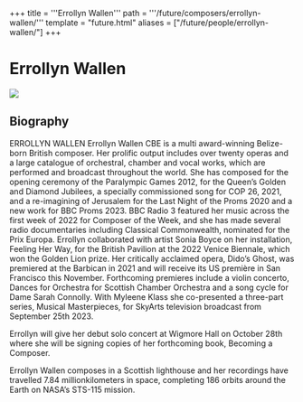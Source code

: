 +++
title = '''Errollyn Wallen'''
path = '''/future/composers/errollyn-wallen/'''
template = "future.html"
aliases = ["/future/people/errollyn-wallen/"]
+++

<h1>Errollyn Wallen</h1>

<img class="speaker-photo" src="https://custom.cvent.com/C3A4539B19F74ABCB6FCE437F6BC0A74/files/event/910aaf2914d44586a56fbd0b3b2c31c0/0adddd69d7d142468616c8c945a3b3c7.jpg">
<h2>Biography</h2>
<p>ERROLLYN WALLEN Errollyn Wallen CBE is a multi award-winning Belize-born British composer. Her prolific output includes over twenty operas and a large catalogue of orchestral, chamber and vocal works, which are performed and broadcast throughout the world. She has composed for the opening ceremony of the Paralympic Games 2012, for the Queen’s Golden and Diamond Jubilees, a specially commissioned song for COP 26, 2021, and a re-imagining of Jerusalem for the Last Night of the Proms 2020 and a new work for BBC Proms 2023. BBC Radio 3 featured her music across the first week of 2022 for Composer of the Week, and she has made several radio documentaries including Classical Commonwealth, nominated for the Prix Europa. Errollyn collaborated with artist Sonia Boyce on her installation, Feeling Her Way, for the British Pavilion at the 2022 Venice Biennale, which won the Golden Lion prize. Her critically acclaimed opera, Dido’s Ghost, was premiered at the Barbican in 2021 and will receive its US première in San Francisco this November. Forthcoming premieres include a violin concerto, Dances for Orchestra for Scottish Chamber Orchestra and a song cycle for Dame Sarah Connolly. With Myleene Klass she  co-presented a three-part series, Musical Masterpieces, for SkyArts television broadcast from September 25th 2023. 
 
Errollyn will give her debut solo concert at Wigmore Hall on October 28th where she will be signing copies of her forthcoming book, Becoming a Composer.
 
Errollyn Wallen composes in a Scottish lighthouse and her recordings have travelled 7.84 millionkilometers in space, completing 186 orbits around the Earth on NASA’s STS-115 mission.</p>

